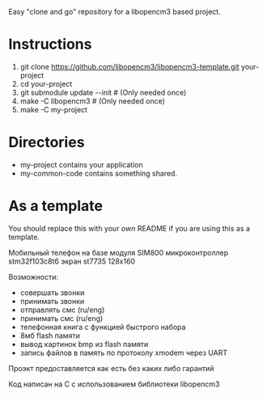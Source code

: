 Easy "clone and go" repository for a libopencm3 based project.

# Instructions
 1. git clone https://github.com/libopencm3/libopencm3-template.git your-project
 2. cd your-project
 3. git submodule update --init # (Only needed once)
 4. make -C libopencm3 # (Only needed once)
 5. make -C my-project

# Directories
* my-project contains your application
* my-common-code contains something shared.

# As a template
You should replace this with your _own_ README if you are using this
as a template.

Мобильный телефон на базе модуля SIM800
микроконтроллер stm32f103c8t6
экран st7735 128x160

Возможности:
- совершать звонки
- принимать звонки
- отправлять смс (ru/eng)
- принимать смс (ru/eng)
- телефонная книга с функцией быстрого набора
- 8мб flash памяти 
- вывод картинок bmp из flash памяти
- запись файлов в память по протоколу xmodem через UART


Проэкт предоставляется как есть без каких либо гарантий

Код написан на C с использованием библиотеки libopencm3
